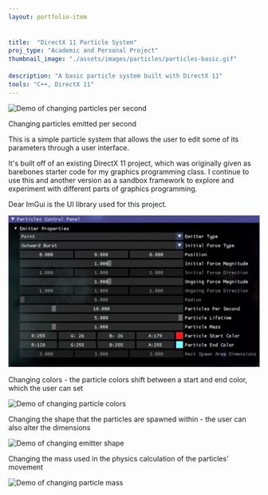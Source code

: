 ```yaml
---
layout: portfolio-item


title:  "DirectX 11 Particle System"
proj_type: "Academic and Personal Project"
thumbnail_image: "./assets/images/particles/particles-basic.gif"

description: "A basic particle system built with DirectX 11" 
tools: "C++, DirectX 11"
---
```


  <div class="img-caption-box img-captioned-below">
    <img src="../assets/images/particles/per-second-change.gif" alt="Demo of changing particles per second">
    <p>Changing particles emitted per second</p>
  </div>

<!-- ![Demo of changing particles per second](../assets/images/particles/per-second-change.gif)
Changing particles emitted per second -->

This is a simple particle system that allows the user to edit some of its parameters through a user interface.



It's built off of an existing DirectX 11 project, which was originally given as barebones starter code for my graphics programming class. I continue to use this and another version as a sandbox framework to explore and experiment with different parts of graphics programming.

Dear ImGui is the UI library used for this project. 

![Control panel for particles](../assets/images/particles/control-panel.png)

  <div class="img-caption-box img-captioned-row">
    <p>Changing colors - the particle colors shift between a start and end color, which the user can set</p>
    <img src="../assets/images/particles/color-change.gif" alt="Demo of changing particle colors">
  </div>

  <div class="img-caption-box img-captioned-row">
    <p>Changing the shape that the particles are spawned within - the user can also alter the dimensions</p>
    <img src="../assets/images/particles/emitter-change.gif" alt="Demo of changing emitter shape">
  </div>

  <div class="img-caption-box img-captioned-row">
    <p>Changing the mass used in the physics calculation of the particles' movement</p>
    <img src="../assets/images/particles/mass-change.gif" alt="Demo of changing particle mass">
  </div>

<!-- ![Demo of changing particle colors](../assets/images/particles/color-change.gif)
Changing colors - the particle colors shift between a start and end color, which the user can set
![Demo of changing emitter shape](../assets/images/particles/emitter-change.gif)
Changing the shape that the particles are spawned within - the user can also alter its' dimensions
![Demo of changing particle mass](../assets/images/particles/mass-change.gif)
Changing the mass used in the physics calculation of the particles' movement -->
